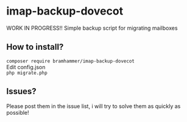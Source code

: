 # imap-backup-dovecot
WORK IN PROGRESS!! Simple backup script for migrating mailboxes

## How to install?

```composer require bramhammer/imap-backup-dovecot```  
Edit config.json  
```php migrate.php```

## Issues?
Please post them in the issue list, i will try to solve them as quickly as possible!
